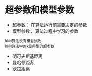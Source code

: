 # 超参数和模型参数

- 超参数： 在算法运行前需要决定的参数
- 模型参数： 算法过程中学习的参数
  
```
kNN算法没有模型参数
kNN算法中的k是典型的超参数
```

- 明可夫斯基距离
- 曼哈顿距离
- 欧拉距离